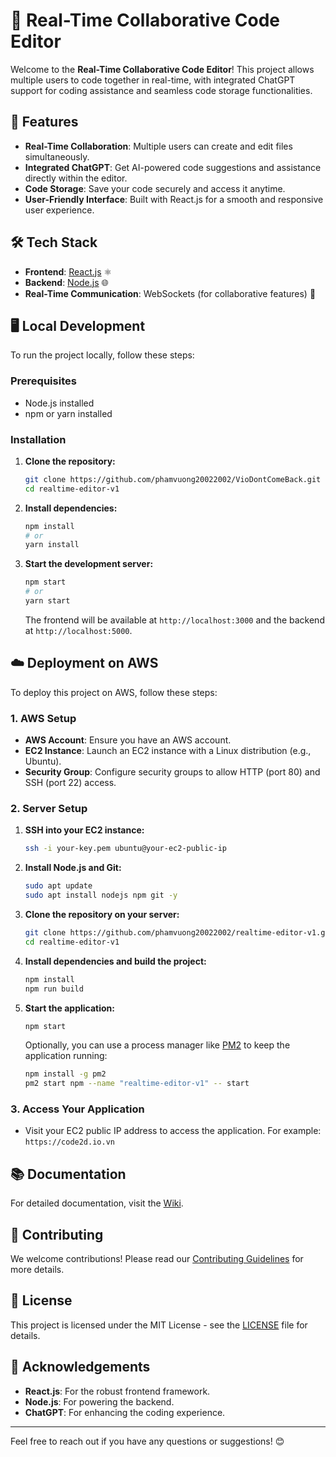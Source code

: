 
# 📝 Real-Time Collaborative Code Editor

Welcome to the **Real-Time Collaborative Code Editor**! This project allows multiple users to code together in real-time, with integrated ChatGPT support for coding assistance and seamless code storage functionalities.

## 🚀 Features

- **Real-Time Collaboration**: Multiple users can create and edit files simultaneously.
- **Integrated ChatGPT**: Get AI-powered code suggestions and assistance directly within the editor.
- **Code Storage**: Save your code securely and access it anytime.
- **User-Friendly Interface**: Built with React.js for a smooth and responsive user experience.

## 🛠️ Tech Stack

- **Frontend**: [React.js](https://reactjs.org/) ⚛️
- **Backend**: [Node.js](https://nodejs.org/) 🌐
- **Real-Time Communication**: WebSockets (for collaborative features) 💬

## 🖥️ Local Development

To run the project locally, follow these steps:

### Prerequisites

- Node.js installed
- npm or yarn installed

### Installation

1. **Clone the repository:**

   ```bash
   git clone https://github.com/phamvuong20022002/VioDontComeBack.git
   cd realtime-editor-v1
   ```

2. **Install dependencies:**

   ```bash
   npm install
   # or
   yarn install
   ```

3. **Start the development server:**

   ```bash
   npm start
   # or
   yarn start
   ```

   The frontend will be available at `http://localhost:3000` and the backend at `http://localhost:5000`.

## ☁️ Deployment on AWS

To deploy this project on AWS, follow these steps:

### 1. AWS Setup

- **AWS Account**: Ensure you have an AWS account.
- **EC2 Instance**: Launch an EC2 instance with a Linux distribution (e.g., Ubuntu).
- **Security Group**: Configure security groups to allow HTTP (port 80) and SSH (port 22) access.

### 2. Server Setup

1. **SSH into your EC2 instance:**

   ```bash
   ssh -i your-key.pem ubuntu@your-ec2-public-ip
   ```

2. **Install Node.js and Git:**

   ```bash
   sudo apt update
   sudo apt install nodejs npm git -y
   ```

3. **Clone the repository on your server:**

   ```bash
   git clone https://github.com/phamvuong20022002/realtime-editor-v1.git
   cd realtime-editor-v1
   ```

4. **Install dependencies and build the project:**

   ```bash
   npm install
   npm run build
   ```

5. **Start the application:**

   ```bash
   npm start
   ```

   Optionally, you can use a process manager like [PM2](https://pm2.keymetrics.io/) to keep the application running:

   ```bash
   npm install -g pm2
   pm2 start npm --name "realtime-editor-v1" -- start
   ```

### 3. Access Your Application

- Visit your EC2 public IP address to access the application. For example: `https://code2d.io.vn`

## 📚 Documentation

For detailed documentation, visit the [Wiki](https://github.com/phamvuong20022002/VioDontComeBack/tree/main/realtime-editor-v1/README.md).

## 👥 Contributing

We welcome contributions! Please read our [Contributing Guidelines](CONTRIBUTING.md) for more details.

## 📄 License

This project is licensed under the MIT License - see the [LICENSE](LICENSE) file for details.

## 🌟 Acknowledgements

- **React.js**: For the robust frontend framework.
- **Node.js**: For powering the backend.
- **ChatGPT**: For enhancing the coding experience.

---

Feel free to reach out if you have any questions or suggestions! 😊
